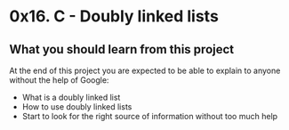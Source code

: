 # 0x16. C - Doubly linked lists

## What you should learn from this project
At the end of this project you are expected to be able to explain to anyone without the help of Google:

* What is a doubly linked list
* How to use doubly linked lists
* Start to look for the right source of information without too much help

